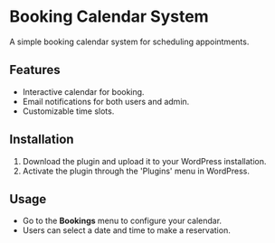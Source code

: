 # Booking Calendar System

A simple booking calendar system for scheduling appointments.

## Features
- Interactive calendar for booking.
- Email notifications for both users and admin.
- Customizable time slots.

## Installation
1. Download the plugin and upload it to your WordPress installation.
2. Activate the plugin through the 'Plugins' menu in WordPress.

## Usage
- Go to the **Bookings** menu to configure your calendar.
- Users can select a date and time to make a reservation.
